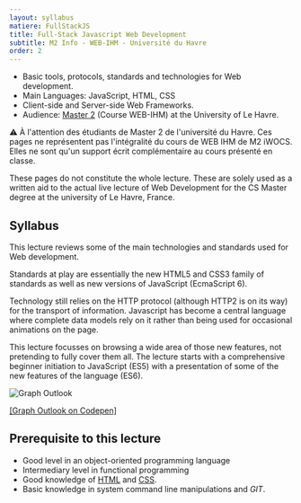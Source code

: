 ```yaml
---
layout: syllabus
matiere: FullStackJS
title: Full-Stack Javascript Web Development
subtitle: M2 Info - WEB-IHM - Université du Havre
order: 2
---
```


- Basic tools, protocols, standards and technologies for Web development.
- Main Languages: JavaScript, HTML, CSS
- Client-side and Server-side Web Frameworks.
- Audience: [Master 2](https://www.univ-lehavre.fr/spip.php?formation22) (Course WEB-IHM) at the University of Le Havre.

:warning: À l'attention des étudiants de Master 2 de l'université du Havre. Ces pages ne représentent pas l'intégralité du cours de WEB IHM de M2 iWOCS. Elles ne sont qu'un support écrit complémentaire au cours présenté en classe.

These pages do not constitute the whole lecture. These are solely used as a written aid to the actual live lecture of Web Development for the CS Master degree at the university of Le Havre, France.

## Syllabus

This lecture reviews some of the main technologies and standards used for Web development.

Standards at play are essentially the new HTML5 and CSS3 family of standards as well as new versions of JavaScript (EcmaScript 6).

Technology still relies on the HTTP protocol (although HTTP2 is on its way) for the transport of information. Javascript has become a central language where complete data models rely on it rather than being used for occasional animations on the page.

This lecture focusses on browsing a wide area of those new features, not pretending to fully cover them all. The lecture starts with a comprehensive beginner initiation to JavaScript (ES5) with a presentation of some of the new features of the language (ES6).

![Graph Outlook](img/outlook.png)

[[Graph Outlook on Codepen]](http://codepen.io/pigne/pen/meyVvz)

## Prerequisite to this lecture

- Good level in an object-oriented programming language
- Intermediary level in functional programming
- Good knowledge of [HTML](https://developer.mozilla.org/en-US/Learn/HTML) and [CSS](https://developer.mozilla.org/en-US/Learn/CSS).
- Basic knowledge in system command line manipulations and *GIT*.